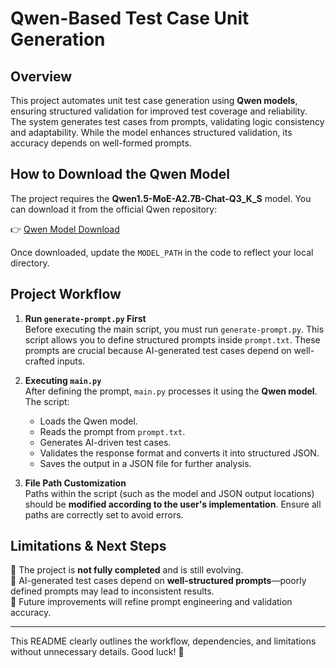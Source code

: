 # **Qwen-Based Test Case Unit Generation**

## **Overview**
This project automates unit test case generation using **Qwen models**, ensuring structured validation for improved test coverage and reliability. The system generates test cases from prompts, validating logic consistency and adaptability. While the model enhances structured validation, its accuracy depends on well-formed prompts.

## **How to Download the Qwen Model**
The project requires the **Qwen1.5-MoE-A2.7B-Chat-Q3_K_S** model. You can download it from the official Qwen repository:

👉 [Qwen Model Download](https://huggingface.co/Gapsar/Qwen1.5-MoE-A2.7B-Chat-Q3_K_S-GGUF/blob/main/qwen1.5-moe-a2.7b-chat-q3_k_s.gguf)

Once downloaded, update the `MODEL_PATH` in the code to reflect your local directory.

## **Project Workflow**
1. **Run `generate-prompt.py` First**  
   Before executing the main script, you must run `generate-prompt.py`. This script allows you to define structured prompts inside `prompt.txt`. These prompts are crucial because AI-generated test cases depend on well-crafted inputs.

2. **Executing `main.py`**  
   After defining the prompt, `main.py` processes it using the **Qwen model**. The script:
   - Loads the Qwen model.
   - Reads the prompt from `prompt.txt`.
   - Generates AI-driven test cases.
   - Validates the response format and converts it into structured JSON.
   - Saves the output in a JSON file for further analysis.

3. **File Path Customization**  
   Paths within the script (such as the model and JSON output locations) should be **modified according to the user's implementation**. Ensure all paths are correctly set to avoid errors.

## **Limitations & Next Steps**
🔸 The project is **not fully completed** and is still evolving.  
🔸 AI-generated test cases depend on **well-structured prompts**—poorly defined prompts may lead to inconsistent results.  
🔸 Future improvements will refine prompt engineering and validation accuracy.

---

This README clearly outlines the workflow, dependencies, and limitations without unnecessary details. Good luck! 🚀
